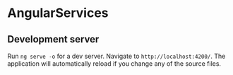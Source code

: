 # AngularServices

## Development server

Run `ng serve -o` for a dev server. Navigate to `http://localhost:4200/`. The application will automatically reload if you change any of the source files.